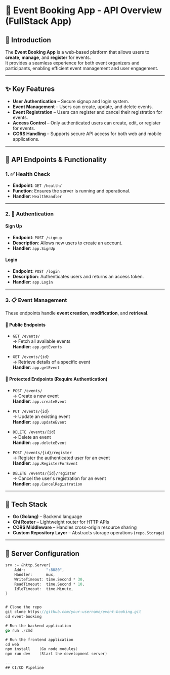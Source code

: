 # 📅 Event Booking App - API Overview (FullStack App)

## 🧾 Introduction

The **Event Booking App** is a web-based platform that allows users to **create**, **manage**, and **register** for events.  
It provides a seamless experience for both event organizers and participants, enabling efficient event management and user engagement.

---

## ✨ Key Features

- **User Authentication** – Secure signup and login system.
- **Event Management** – Users can create, update, and delete events.
- **Event Registration** – Users can register and cancel their registration for events.
- **Access Control** – Only authenticated users can create, edit, or register for events.
- **CORS Handling** – Supports secure API access for both web and mobile applications.

---

## 🧪 API Endpoints & Functionality

### 1. ✅ Health Check

- **Endpoint**: `GET /health/`  
- **Function**: Ensures the server is running and operational.  
- **Handler**: `HealthHandler`

---

### 2. 🔐 Authentication

#### Sign Up

- **Endpoint**: `POST /signup`  
- **Description**: Allows new users to create an account.  
- **Handler**: `app.SignUp`

#### Login

- **Endpoint**: `POST /login`  
- **Description**: Authenticates users and returns an access token.  
- **Handler**: `app.Login`

---

### 3. 📋 Event Management

These endpoints handle **event creation**, **modification**, and **retrieval**.

#### 📖 Public Endpoints

- `GET /events/`  
  → Fetch all available events  
  **Handler**: `app.getEvents`

- `GET /events/{id}`  
  → Retrieve details of a specific event  
  **Handler**: `app.getEvent`

#### 🔐 Protected Endpoints (Require Authentication)

- `POST /events/`  
  → Create a new event  
  **Handler**: `app.createEvent`

- `PUT /events/{id}`  
  → Update an existing event  
  **Handler**: `app.updateEvent`

- `DELETE /events/{id}`  
  → Delete an event  
  **Handler**: `app.deleteEvent`

- `POST /events/{id}/register`  
  → Register the authenticated user for an event  
  **Handler**: `app.RegisterForEvent`

- `DELETE /events/{id}/register`  
  → Cancel the user's registration for an event  
  **Handler**: `app.CancelRegistration`

---

## 🧱 Tech Stack

- **Go (Golang)** – Backend language
- **Chi Router** – Lightweight router for HTTP APIs
- **CORS Middleware** – Handles cross-origin resource sharing
- **Custom Repository Layer** – Abstracts storage operations (`repo.Storage`)

---

## 🚀 Server Configuration

```go
srv := &http.Server{
	Addr:         ":8080",
	Handler:      mux,
	WriteTimeout: time.Second * 30,
	ReadTimeout:  time.Second * 10,
	IdleTimeout:  time.Minute,
}


# Clone the repo
git clone https://github.com/your-username/event-booking.git
cd event-booking

# Run the backend application
go run ./cmd

# Run the frontend application
cd web
npm install    (Go node modules)
npm run dev    (Start the development server)

---
## CI/CD Pipeline